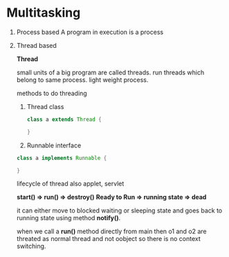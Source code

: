 # Multitasking

1. Process based
    A program in  execution is a process

2. Thread based

    **Thread**

    small units of a big program are called threads. run threads which belong to same process. light weight process.

    methods to do threading

    1. Thread class

        ```java
        class a extends Thread {

        }
        ```
    2. Runnable interface

    ```java
    class a implements Runnable {

    }
    ```

    lifecycle of thread also applet, servlet

    **start() => run() => destroy()**
    **Ready to Run => running state => dead**

    it can either move to blocked waiting or sleeping state and goes back to running state using method **notify()**.

    when we call a **run()** method directly from main then o1 and o2 are threated as normal thread and not oobject so there is no context switching.
